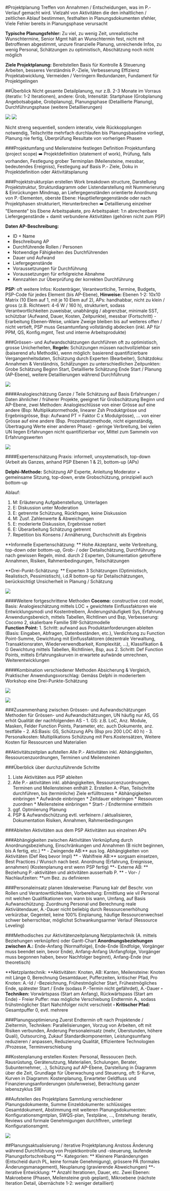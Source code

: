 #Projektplanung
Treffen von Annahmen / Entscheidungen, was im P.-Verlauf gemacht wird. Vielzahl von Aktivitäten die den inhaltlichen / zeitlichen Ablauf bestimmen, festhalten in Planungsdokumenten
sfehler, Viele Fehler bereits in Planungsphase verursacht

**Typische Planungsfehler:** Zu viel, zu wenig Zeit, unrealistische Wunschtermine, Senior Mgmt hält an Wunschtermin fest, nicht mit Betroffenen abgestimmt, unzure finanzielle Planung, unreichende Infos, zu wenig Personal, Schätzungen zu optimistisch, Abschätzung noch nicht möglich

**Ziele Projektplanung:** Bereitstellen Basis für Kontrolle & Steuerung Arbeiten, besseres Verständnis P.-Ziele, Verbesserung Effizienz Projektabwicklung, Vermeiden / Verringern Redundanzen, Fundament für Projektgelingen

##Überblick
Nicht gesamte Detailplanung, nur z.B. 2-3 Monate im Vorraus (iterativ: 1-2 Iterationen), andere: Grob, Intensität: Startphase (Grobplanung Angebotsabgabe, Grobplanung), Planungsphase (Detaillierte Planung), Durchführungsphase (weitere Detaillierungen)

![](./images/ITM_PPM_Buch_4_Planung_Planungsschritte.jpg)
![](./images/ITM_PPM_Buch_4_Planung_Planungsschritte_2.jpg)

Nicht streng sequentiell, sondern interativ, viele Rückkopplungen notwendig, Teilschritte mehrfach durchlaufen bis Planungsbaseline vorliegt, Planung nie fertig, Überprüfung Resultate von vorherigen Phasen

###Projektumfang und Meilensteine festlegen
Definition Projektumfang (project scope) :arrow_right: Projektdefinition (statement of work), Prüfung, falls vorhanden, Festlegung grober Terminplan (Meilensteine, messbar, bedeutendes Ereigniss), Festlegung auf Basis P.- Ziele, Doku in Projektdefinition oder Aktivitätsplanung

###Projektstrukturplan erstellen
Work breakdown structure, Darstellung Projektstruktur, Strukturdiagramm oder Listendarstellung mit Nummerierung & Einrückungen Mindmap, an Liefergegenständen orientierte Anordnung von P.-Elementen, oberste Ebene: Hauptliefergegenstände oder nach Projektphasen strukturiert, Herunterbrechen :arrow_right: Detaillierung einzelner "Elemente" bis Ebene Arbeitspakete, pro Arbeitspaket: 1:n abrechenbare Liefergegenstände + damit verbundene Aktivitäten (gehören nicht zum PSP)

**Daten AP-Beschreibung:**
  - ID + Name
  - Beschreibung AP
  - Durchführende Rollen / Personen
  - Notwendige Fähigkeiten des Durchführenden
  - Dauer und Aufwand
  - Liefergegenstände
  - Voraussetzungen für Durchführung
  - Voraussetzungen für erfolgreiche Abnahme
  - Kennzahlen zur Überprüfung der korrekten Durchführung

**PSP:** oft weitere Infos: Kostenträger, Verantwortlcihe, Termine, Budgets, PSP-Code für jedes Element (bis AP-Ebene), **Hinweise:** Ebenen 1-2: 10x10 Matrix (10 Elem auf 1, mit je 10 Elem auf 2), APs: handhabbar, nicht zu klein / gross (z.B. Richtwert: 4-6 W / 160 h), strukturiert, sodass Verantwortlichkeiten zuweisbar, unabhängig / abgrenzbar, minimale SST, schützbar (Aufwand, Dauer, Kosten, Zeitpunkte), messbar (Fortschritt) - Erarbeitung Ebenen-Weise, unklare Zweige bleiben bis auf weiteres offen / nicht vertieft, PSP muss Gesamtumfang vollständig abdecken (inkl. AP für PPM, QS, Konfig.mgmt, Test und interne Arbeitsprodukte)

###Grössen- und Aufwandschätzungen durchführen
oft zu optimistisch, grosse Unicherheiten, **Regeln:** Schützungen müssen nachvollziehbar sein (baiserend afu Methodik), wenn möglich: basierend quantifizierbare Vergangenheitsdaten, Schützung durch Experten (Bearbeiter), Schätzdoku: Annahmen & Verständnis, Schäẗzungen zu unterschiedlichen Zeitpunkten: Grobe Schätzung Beginn Start, Detaillierte Schätzung Ende Start / Planung (AP-Ebene), weitere Detaillierungen während Durchführung

![](./images/ITM_PPM_Buch_4_Planung_Schaetzmethoden.jpg)

####Analogieschätzung
Ganze / Teile Schätzung auf Basis Erfahrungen / Daten ähnlicher / früherer Projekte, geeignet für Grobschätzung Beginn und AP-Ebene, zwei Methoden: Analogieschlüsse von einer Grösse auf eine andere (Bsp: Multiplikatormethode, linearer Zsh Produktgrösse und Ergebnisgrösse, Bsp: Aufwand PT = Faktor C x Modulgrösse), ... von einer Grösse auf eine andere (Bsp. Prozentsatzmethode, nicht eigenständig, Übertragung Werte einer anderen Phase) - geringe Verbreitung, bei vielen UN liegen Erfahrungen nicht quantifizierbar vor, Mittel zum Sammeln von Erfahrungswerten

![](./images/ITM_PPM_Buch_4_Planung_Analogie_Prozent.jpg)

####Expertenschätzung
Praxis: informell, unsystematisch, top-down (Arbeit als Ganzes, anhand PSP Ebenen 1 & 2), bottom-up (APs)

**Delphi-Methode:** Schützung AP Experte, Anleitung Moderator + gemeinsame Sitzung, top-down, erste Grobschützung, prinzipiell auch bottom-up

Ablauf:
  1. M: Erläuterung Aufgabenstellung, Unterlagen
  2. E: Diskussion unter Moderation
  3. E: getrennte Schützung, Rückfragen, keine Diskussion
  4. M: Zusf. Zahlenwerte & Abweichungen
  5. E: moderierte Diskussion, Ergebnisse notiert
  6. E: Überarbeitung Schätzung getrennt
  7. Repetition bis Konsens / Annäherung, Durchschnitt als Ergebnis

**Informelle Expertenschätzung: **  Hohe Akzeptanz, weite Verbreitung, top-down oder bottom-up, Grob- / oder Detailschätzung, Durchführung nach gewissen Regeln, mind. durch 2 Experten, Dokumentation getroffene Annahmen, Risiken, Rahmenbedingungen, Teilschätzungen

**Drei-Punkt-Schätzung: ** Experten 3 Schätzungen (Optimistisch, Realistisch, Pessimistisch), i.d.R bottom-up für Detailschätzungen, berücksichtigt Unsicherheit in Planung / Schätzung

![](./images/ITM_PPM_Buch_4_Planung_3_Punkt.jpg)

####Weitere fortgeschrittene Methoden
**Cocomo:** constructive cost model, Basis: Analogieschätzung mittels LOC + gewichtete Einflussfaktoren wie Entwicklungsmodi und Kostentreibern, Änderungshäufigketi Sys, Erfahrung Anwendungsbereich, mittels Tabellen, Richtlinen und Bsp, Verbesserung: Cocomo 2, skalierbare Familie SW-Schätzmodelle  
**Function Point:** 1. Schritt: aufwand aus Produktanforderungen ableiten (Basis: Eingaben, Abfragen, Datenbeständen, etc.), Verdichtung zu Function Point-Summe, Gewichtung mit Einflussfaktoren (dezentrale Verwaltung, Transaktionsraten, Wiederverwendbarkeit, Komplexität, ...), Klassifikation & G Gewichtung mittels Tabellen, Richtlinien, Bsp, aus 2. Schritt: Def Function Points, mittels Erfahrungskurven in erwartete aufwände umrechnen, Weiterentwicklungen

####Kombination verschiedener Methoden
Absicherung & Vergleich, Praktischer Anwendungsvorschlag: Gemäss Delphi in moderiertem Workshop eine Drei-Punkte-Schätzung  

![](./images/ITM_PPM_Buch_4_Planung_Kombi_Uebersicht.jpg)

![](./images/ITM_PPM_Buch_4_Planung_Kombi_Ablauf.jpg) 

###Zusammenhang zwischen Grössen- und Aufwandschätzungen
Methoden für Grössen- und Aufwandschätzungen, UN häufig nur AS, GS erhöt Qualität der nachfolgenden AS - 1. GS: z.B. LoC, Anz. Module, Masken, Felder Function Points, Parameter, etc. auch Dokumente, anz. testfälle - 2. AS:Basis: GS, Schützung APs (Bsp pro 200 LOC 40 h) - 3. Personalkosten: Multiplikations Schützung mit Pers.Kostensätzen, Weitere Kosten für Ressourcen und Materialien

##Aktivitätszeitplan aufstellen
Alle P.- Aktivitäten inkl. Abhängigkeiten, Ressourcenzuordnungen, Terminen und Meilensteinen

###Überblick über durchzuführende Schritte
  1. Liste Aktivitäten aus PSP ableiten
  2. Alle P.- aktivitäten inkl. abhängigkeiten, Ressourcenzuordnungen, Terminen und Meilensteinen enthält  2. Erstellen A.-Plan, Teilschritte durchführen, bis (terminliche) Ziele erfülltrozess
    * Abhängigkeiten einbringen
    * Aufwände einbringen
    * Zeitdauer einbringen
    * Ressourcen zuordnen
    * Meilensteine einbringen
    * Start- / Endtermine ermitteln
  3. ggf. Optmiierung Planung
  4. PSP & Aufwandschützung evtl. verfeinern / aktualisieren, Dokumentation Risiken, Annahmen, Rahmenbedingungen

###Ableiten Aktivitäten aus dem PSP
Aktivitäten aus einzelnen APs

###Abhängigkeiten zwischen Aktivitäten
Verknüpfung durch Anordnungsbeziehung, Einschränkungen und Annahmen (B nicht beginnen, bis A fertig, etc.) ** - Zwingende AB:** aus log. Abhängigkeiten von Aktivitäten (Def Req bevor Impl) ** - Wahlfreie AB:** sorgsam einsetzen, Best Practices / Wunsch nach best. Anordnung (Erfahrung, Ereignisse, annahmen) (Kostenplanung erst wenn PSP fertig) **- Externe AB: ** Beziehung P.-aktivitäten und aktivitäten ausserhalb P. ** -  Vor- / Nachlaufzeiten: **um Bez. zu definieren

###Personaleinsatz planen
Idealerweise: Planung kalr def Beschr. von Rollen und Verantowrtlichkeiten, Vorbereitung: Ermittlung wie vil Personal mit welchen Qualifikationen von wann bis wann, Umfang, auf Basis Aufwanschützung: Zuordnung Personal und Berechnung reale Aktiviätendauer, A.-Dauer nicht beliebig durch Ressourcenerhöhung verkürzbar, Gegenteil, keine 100% Einplanung, häufige Ressourcenwechsel schwer beherrschbar, möglichst Schwankungsarmer Verlauf (Ressource Leveling)

###Methodisches zur Aktivitätenzeitplanung
Netzplantechnik (A. mittels Beziehungen verknüpfen) oder Gantt-Chart
**Anordnungsbeziehungen zwischen A.:** Ende-Anfang (Normalfolge), Ende-Ende (Endfolge, Vorgänger muss beendet sein, bevor Ende), Anfang-Anfang (Anfangfolge, Vorgänger muss begonnen haben, bevor Nachfolger beginnt), Anfang-Ende (nur theoretisch)  

**Netzplantechnik: **Aktivitäten: Knoten, AB: Kanten, Meilensteine: Knoten mit Länge 0, Berechnung Gesamtdauer, Pufferzeiten, kritischer Pfad, Pro Knoten: A.-Id / -Bezeichnung, Frühestmöglicher Start, Frühestmögliches Ende, spätester Start / Ende (sodass P.-Termin nicht gefährdet), A.-Dauer **- Techniken:** Vorwärtspass (Start am Anfang), Rückwärtspass (Start am Ende) - Freier Puffer: max mögliche Verschiebung Endtermin A., sodass frühstmöglicher Start Nahchfolger nicht verschiebt **- Kritischer Pfad:** Gesamtpuffer 0, evtl. mehrere

###Planungsoptimierung
Zuerst Endtermin oft nach Projektende / Zieltermin, Techniken: Parallelisierungen, Vorzug von Arbeiten, oft mit Risiken verbunden, Änderung Personaleinsatz (mehr, Überstunden, höhere Quali), Outsourcing, Zukauf Standardkomponenten, Leistungsumfang reduzieren / anpassen, Reduzierung Qualität, Effizientere Technologien /Prozesse, Terminverschiebung

##Kostenplanung erstellen
Kosten: Personal, Ressoucen (tech. Rausrüstung, Gerätenutzung, Materialien, Schulungen, Berater, Subunternehmer, ..), Schützung auf AP-Ebene, Darstellung in Diagramm über die Zeit, Grundlage für Überwachung und Steuerung, oft: S-Kurve, Kurven in Diagramm: Kostenplanung, Erwarteter Geldfluss und Finanzierungsanforderungen (stufenweise), Betrachtung ganzer lebenszyklus SW

##Aufstellen des Projektplans
Sammlung verschiedener Planungsdokumente, Summe Einzeldokumente: schlüssiges Gesamtdokument, Abstimmung mit weiteren Planungsdokumenten: Konfigurationsmgmtplan, SWQS-plan, Testpläne, ..., Entstehung: iterativ, Reviews und formale Genehmigungen durchfhren, unterliegt Konfigurationsmgmt.

![](./images/ITM_PPM_Buch_4_Planung_Dokumente.jpg)

##Planungsaktualisierung / iterative Projektplanung
Anstoss Änderung während Durchführung von Projektkontrolle und -steuerung, laufende Planungsfortschreibung **- Kategorien: ** Kleinere Planänderungen (Entscheid durch PL, keine formale Genehmigung), grössere PÄ (formales Änderungsmanagement), Neuplanung (gravierende Abweichungen) **- iterative Entwicklung: ** Anzahl Iterationen, Dauer,  etc. Zwei Ebenen: Makroebene (Phasen, Meilensteine grob geplant), Mikroebene (nächste Iteration Detail, übernächste 1-2: weniger detailliert)
